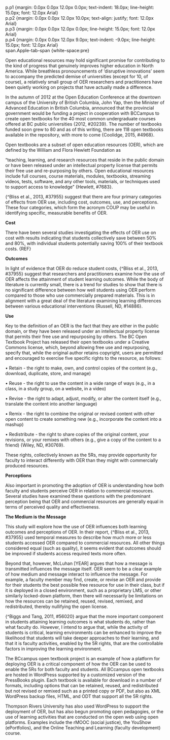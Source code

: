   
p.p1 {margin: 0.0px 0.0px 12.0px 0.0px; text-indent: 18.0px; line-height: 15.0px; font: 12.0px Arial}  
p.p2 {margin: 0.0px 0.0px 12.0px 10.0px; text-align: justify; font: 12.0px Arial}  
p.p3 {margin: 0.0px 0.0px 12.0px 0.0px; line-height: 15.0px; font: 12.0px Arial}  
p.p4 {margin: 0.0px 0.0px 12.0px 9.0px; text-indent: -9.0px; line-height: 15.0px; font: 12.0px Arial}  
span.Apple-tab-span {white-space:pre}  


Open educational resources may hold significant promise for contributing to the kind of progress that genuinely improves higher education in North America. While breathless pronouncements of ‘disruptive innovations’ seem to accompany the predicted demise of universities \(except for 10, of course\), a relatively small group of OER researchers and practitioners have been quietly working on projects that have actually made a difference.

In the autumn of 2012 at the Open Education Conference at the downtown campus of the University of British Columbia, John Yap, then the Minister of Advanced Education in British Columbia, announced that the provincial government would be funding a project in cooperation with BCCampus to create open textbooks for the 40 most common undergraduate courses offered at BC public universities {2012, \#20239}. The number of textbooks funded soon grew to 80 and as of this writing, there are 118 open textbooks available in the repository, with more to come {Coolidge, 2015, \#4968}.

Open textbooks are a subset of open education resources \(OER\), which are defined by the William and Flora Hewlett Foundation as

“teaching, learning, and research resources that reside in the public domain or have been released under an intellectual property license that permits their free use and re-purposing by others. Open educational resources include full courses, course materials, modules, textbooks, streaming videos, tests, software, and any other tools, materials, or techniques used to support access to knowledge” {Hewlett, \#7683}.

{^Bliss et al., 2013, \#37955} suggest that there are four primary categories of effects from OER use, including cost, outcomes, use, and perceptions. These four categories, which form the acronym COUP may be useful in identifying specific, measurable benefits of OER.

**Cost**

There have been several studies investigating the effects of OER use on cost with results indicating that students collectively save between 50% and 80%, with individual students potentially saving 100% of their textbook costs. {REF}

**Outcomes**

In light of evidence that OER do reduce student costs, {^Bliss et al., 2013, \#37955} suggest that researchers and practitioners examine how the use of OER affects the attainment of student learning outcomes. While the body of literature is currently small, there is a trend for studies to show that there is no significant difference between how well students using OER perform compared to those who use commercially prepared materials. This is in alignment with a great deal of the literature examining learning differences between various educational interventions {Russell, ND, \#14886}.

**Use**

Key to the definition of an OER is the fact that they are either in the public domain, or they have been released under an intellectual property license that permits their free use and repurposing by others. The BC Open Textbook Project has released their open textbooks under a Creative Commons license, which, beyond allowing free use and repurposing, specify that, while the original author retains copyright, users are permitted and encouraged to exercise five specific rights to the resource, as follows:

• Retain - the right to make, own, and control copies of the content \(e.g., download, duplicate, store, and manage\)

• Reuse - the right to use the content in a wide range of ways \(e.g., in a class, in a study group, on a website, in a video\)

• Revise - the right to adapt, adjust, modify, or alter the content itself \(e.g., translate the content into another language\)

• Remix - the right to combine the original or revised content with other open content to create something new \(e.g., incorporate the content into a mashup\)

• Redistribute - the right to share copies of the original content, your revisions, or your remixes with others \(e.g., give a copy of the content to a friend\) {Wiley, ND, \#30769}.

These rights, collectively known as the 5Rs, may provide opportunity for faculty to interact differently with OER than they might with commercially produced resources.

**Perceptions**

Also important in promoting the adoption of OER is understanding how both faculty and students perceive OER in relation to commercial resources. Several studies have examined these questions with the predominant perception being that OER and commercial resources are generally equal in terms of perceived quality and effectiveness.

**The Medium is the Message**

This study will explore how the use of OER influences both learning outcomes and perceptions of OER. In their report, {^Bliss et al., 2013, \#37955} used temporal measures to describe how much more or less students accessed OER compared to commercial resources. All other things considered equal \(such as quality\), it seems evident that outcomes should be improved if students access required texts more often.

Beyond that, however, McLuhan \[YEAR\] argues that how a message is transmitted influences the message itself. OER seem to be a clear example of how medium and message interact to influence the message. For example, a faculty member may find, create, or revise an OER and provide for their students the best possible free resource for use in their class, but if it is deployed in a closed environment, such as a proprietary LMS, or other similarly locked-down platform, then there will necessarily be limitations on how the resources can be retained, reused, revised, remixed, and redistributed, thereby nullifying the open license.

{^Biggs and Tang, 2011, \#56020} argue that the more important component in students attaining learning outcomes is what students do, rather than what faculty do. However, I intend to argue that, while the activity of students is critical, learning environments can be enhanced to improve the likelihood that students will take deeper approaches to their learning, and that it is faculty activities, enabled by the 5R rights, that are the controllable factors in improving the learning environment.

The BCcampus open textbook project is an example of how a platform for deploying OER is a critical component of how the OER can be used to enable the 5Rs for both faculty and students. All BCcampus open textbooks are hosted in WordPress supported by a customized version of the PressBooks plugin. Each textbook is available for download in a number of formats, including options that can be retained, reused, and redistributed but not revised or remixed such as a printed copy or PDF, but also as XML WordPress backup files, HTML, and ODT that support all the 5R rights.

Thompson Rivers University has also used WordPress to support the deployment of OER, but has also begun promoting open pedagogies, or the use of learning activities that are conducted on the open web using open platforms. Examples include the rMOOC \(social justice\), the YouShow \(ePortfolios\), and the Online Teaching and Learning \(faculty development\) course.

